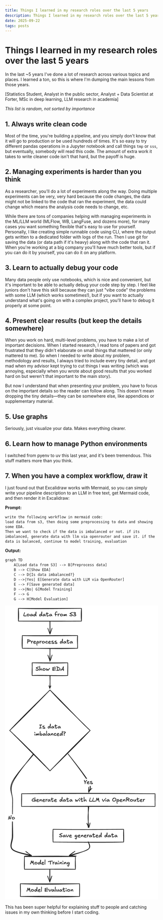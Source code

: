 ```yaml
---
title: Things I learned in my research roles over the last 5 years
description: Things I learned in my research roles over the last 5 years
date: 2025-09-22
tags: posts
---
```


# Things I learned in my research roles over the last 5 years

In the last ~5 years I've done a lot of research across various topics and places. I learned a ton, so this is where I'm dumping the main lessons from those years.

[Statistics Student, Analyst in the public sector, Analyst + Data Scientist at Forter, MSc in deep learning, LLM research in academia]

*This list is random, not sorted by importance*

## 1. Always write clean code

Most of the time, you're building a pipeline, and you simply don't know that it will go to production or be used hundreds of times. It's so easy to try different pandas operations in a Jupyter notebook and call things `tmp` or `sss`, but eventually, somebody will read this code. The amount of extra work it takes to write cleaner code isn't that hard, but the payoff is huge.

## 2. Managing experiments is harder than you think

As a researcher, you'll do a lot of experiments along the way. Doing multiple experiments can be very, very hard because the code changes, the data might not be linked to the code that ran the experiment, the data could change which means the analysis code needs to change, etc.

While there are tons of companies helping with managing experiments in the ML/LLM world (MLFlow, WB, LangFuse, and dozens more), for many cases you want something flexible that's easy to use for yourself. Personally, I like creating simple runnable code using CLI, where the output gets written to a dedicated folder with logs of the run. Then I use git for saving the data (or data path if it's heavy) along with the code that ran it. When you're working at a big company you'll have much better tools, but if you can do it by yourself, you can do it on any platform.

## 3. Learn to actually debug your code

Many data people only use notebooks, which is nice and convenient, but it's important to be able to actually debug your code step by step. I feel like juniors don't have this skill because they can just "vibe code" the problems with some LLM (which works sometimes!), but if you want to actually understand what's going on with a complex project, you'll have to debug it properly at some point.

## 4. Present clear results (but keep the details somewhere)

When you work on hard, multi-level problems, you have to make a lot of important decisions. When I started research, I read tons of papers and got frustrated that they didn't elaborate on small things that mattered (or only mattered to me). So when I needed to write about my problem, methodology and results, I always tried to include every tiny detail, and got mad when my advisor kept trying to cut things I was writing (which was annoying, especially when you wrote about good results that you worked hard on but weren't that important to the main story).

But now I understand that when presenting your problem, you have to focus on the important details so the reader can follow along. This doesn't mean dropping the tiny details—they can be somewhere else, like appendices or supplementary material.

## 5. Use graphs

Seriously, just visualize your data. Makes everything clearer.

## 6. Learn how to manage Python environments

I switched from pyenv to uv this last year, and it's been tremendous. This stuff matters more than you think.

## 7. When you have a complex workflow, draw it

I just found out that Excalidraw works with Mermaid, so you can simply write your pipeline description to an LLM in free text, get Mermaid code, and then render it in Excalidraw:

**Prompt:** 
```
write the following workflow in mermaid code:
load data from s3, then doing some preprocessing to data and showing some EDA.
Then we want to check if the data is imbalanced or not. if its imbalanced, generate data with llm via openrouter and save it. if the data is balanced, continue to model training, evaluation
```

**Output:** 
```
graph TD
    A[Load data from S3] --> B[Preprocess data]
    B --> C[Show EDA]
    C --> D{Is data imbalanced?}
    D -->|Yes| E[Generate data with LLM via OpenRouter]
    E --> F[Save generated data]
    D -->|No| G[Model Training]
    F --> G
    G --> H[Model Evaluation]
```
![png](media/excalidraw.png)
    


This has been super helpful for explaining stuff to people and catching issues in my own thinking before I start coding.